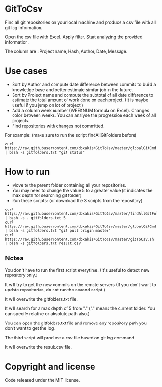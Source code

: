 # GitToCsv
Find all git repositories on your local machine and produce a csv file with all git log information.

Open the csv file with Excel. Apply filter. Start analyzing the provided information.

The column are : Project name, Hash, Author, Date, Message.

# Use cases
- Sort by Author and compute date difference between commits to build a knowledge base and better estimate similar job in the future.
- Sort by Project name and compute the subtotal of all date difference to estimate the total amount of work done on each project. (It is maybe useful if you jump on lot of project.)
- Add a column week number (WEEKNUM formula on Excel). Changes color between weeks. You can analyse the progression each week of all projects.
- Find repositories with changes not committed.

For example: (make sure to run the script findAllGitFolders before)
```
curl https://raw.githubusercontent.com/doxakis/GitToCsv/master/globalGitCmd.sh | bash -s gitfolders.txt "git status"
```

# How to run
- Move to the parent folder containing all your repositories.
- You may need to change the value 5 to a greater value (it indicates the max depth for searching git folder)
- Run these scripts: (or download the 3 scripts from the repository)
```
curl https://raw.githubusercontent.com/doxakis/GitToCsv/master/findAllGitFolders.sh | bash -s . gitfolders.txt 5
curl https://raw.githubusercontent.com/doxakis/GitToCsv/master/globalGitCmd.sh | bash -s gitfolders.txt "git pull origin master"
curl https://raw.githubusercontent.com/doxakis/GitToCsv/master/gitToCsv.sh | bash -s gitfolders.txt result.csv
```

## Notes
You don't have to run the first script everytime. (It's useful to detect new repository only.)

It will try to get the new commits on the remote servers (If you don't want to update repositories, do not run the second script.)

It will overwrite the gitfolders.txt file.

It will search for a max depth of 5 from "." ("." means the current folder. You can specify relative or absolute path also.)

You can open the gitfolders.txt file and remove any repository path you don't want to get the log.

The third script will produce a csv file based on git log command.

It will overwrite the result.csv file.

# Copyright and license
Code released under the MIT license.
